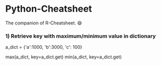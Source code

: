 # Python-Cheatsheet

The companion of R-Cheatsheet. :smile:

### 1) Retrieve key with maximum/minimum value in dictionary
a_dict = {'a':1000, 'b':3000, 'c': 100}

max(a_dict, key=a_dict.get)
min(a_dict, key=a_dict.get)
<br>

